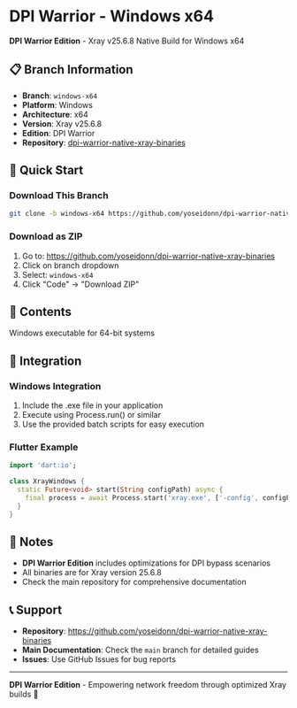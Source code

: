 # DPI Warrior - Windows x64

**DPI Warrior Edition** - Xray v25.6.8 Native Build for Windows x64

## 📋 Branch Information
- **Branch**: `windows-x64`
- **Platform**: Windows
- **Architecture**: x64
- **Version**: Xray v25.6.8
- **Edition**: DPI Warrior
- **Repository**: [dpi-warrior-native-xray-binaries](https://github.com/yoseidonn/dpi-warrior-native-xray-binaries)

## 🚀 Quick Start

### Download This Branch
```bash
git clone -b windows-x64 https://github.com/yoseidonn/dpi-warrior-native-xray-binaries.git
```

### Download as ZIP
1. Go to: https://github.com/yoseidonn/dpi-warrior-native-xray-binaries
2. Click on branch dropdown
3. Select: `windows-x64`
4. Click "Code" → "Download ZIP"

## 📁 Contents

Windows executable for 64-bit systems

## 🔧 Integration

### Windows Integration
1. Include the .exe file in your application
2. Execute using Process.run() or similar
3. Use the provided batch scripts for easy execution

### Flutter Example
```dart
import 'dart:io';

class XrayWindows {
  static Future<void> start(String configPath) async {
    final process = await Process.start('xray.exe', ['-config', configPath]);
  }
}
```

## 🔧 Notes

- **DPI Warrior Edition** includes optimizations for DPI bypass scenarios
- All binaries are for Xray version 25.6.8
- Check the main repository for comprehensive documentation

## 📞 Support

- **Repository**: https://github.com/yoseidonn/dpi-warrior-native-xray-binaries
- **Main Documentation**: Check the `main` branch for detailed guides
- **Issues**: Use GitHub Issues for bug reports

---

**DPI Warrior Edition** - Empowering network freedom through optimized Xray builds 🚀
